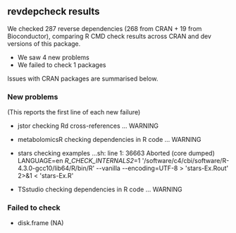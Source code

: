 ## revdepcheck results

We checked 287 reverse dependencies (268 from CRAN + 19 from Bioconductor), comparing R CMD check results across CRAN and dev versions of this package.

 * We saw 4 new problems
 * We failed to check 1 packages

Issues with CRAN packages are summarised below.

### New problems
(This reports the first line of each new failure)

* jstor
  checking Rd cross-references ... WARNING

* metabolomicsR
  checking dependencies in R code ... WARNING

* stars
  checking examples ...sh: line 1: 36663 Aborted                 (core dumped) LANGUAGE=en _R_CHECK_INTERNALS2_=1 '/software/c4/cbi/software/R-4.3.0-gcc10/lib64/R/bin/R' --vanilla --encoding=UTF-8 > 'stars-Ex.Rout' 2>&1 < 'stars-Ex.R'

* TSstudio
  checking dependencies in R code ... WARNING

### Failed to check

* disk.frame (NA)
